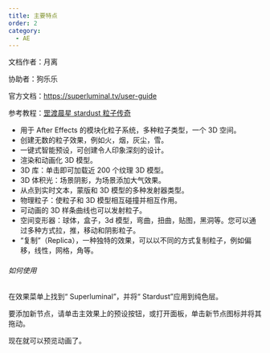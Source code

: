 ```yaml
---
title: 主要特点
order: 2
category:
  - AE
---
```


文档作者：月离

协助者：狗乐乐

官方文档：https://superluminal.tv/user-guide

参考教程：[罡渡晨星 stardust 粒子传奇](https://www.bilibili.com/video/av87496018/)

- 用于 After Effects 的模块化粒子系统，多种粒子类型，一个 3D 空间。
- 创建无数的粒子效果，例如火，烟，灰尘，雪。
- 一键式智能预设，可创建令人印象深刻的设计。
- 渲染和动画化 3D 模型。
- 3D 库：单击即可加载近 200 个纹理 3D 模型。
- 3D 体积光：场景阴影，为场景添加大气效果。
- 从点到实时文本，蒙版和 3D 模型的多种发射器类型。
- 物理粒子：使粒子和 3D 模型相互碰撞并相互作用。
- 可动画的 3D 样条曲线也可以发射粒子。
- 空间变形器：球体，盒子，3d 模型，弯曲，扭曲，贴图，黑洞等。您可以通过多种方式拉，推，移动和阴影粒子。
- “复制”（Replica），一种独特的效果，可以以不同的方式复制粒子，例如偏移，线性，网格，角等。

###### 如何使用

在效果菜单上找到“ Superluminal”，并将“ Stardust”应用到纯色层。

要添加新节点，请单击主效果上的预设按钮，或打开面板，单击新节点图标并将其拖动。

现在就可以预览动画了。

